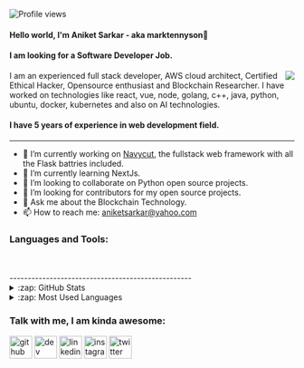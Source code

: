 ![Profile views](https://gpvc.arturio.dev/marktennyson)
#### Hello world, I'm Aniket Sarkar - aka marktennyson👋
#### I am looking for a Software Developer Job.

<img align="right" src="https://i.ibb.co/KFG0R4h/57c41296.gif" width="auto" height="auto"/>


I am an experienced full stack developer, AWS cloud architect, Certified Ethical Hacker, Opensource enthusiast and Blockchain Researcher. I have worked on technologies like react, vue, node, golang, c++, java, python, ubuntu, docker, kubernetes and also on AI technologies.




#### I have 5 years of experience in web development field.
--------------------------------------------
- 🔭 I’m currently working on [Navycut](https://github.com/flaskaio/navycut/), the fullstack web framework with all the Flask battries included.
- 🌱 I’m currently learning NextJs.
- 👯 I’m looking to collaborate on Python open source projects.
- 🤔 I’m looking for contributors for my open source projects.
- 💬 Ask me about the Blockchain Technology.
- 📫 How to reach me: <a href="mailto:aniketsarkar@yahoo.com">aniketsarkar@yahoo.com</a>



### Languages and Tools:
<!--
<img align="left" alt="Visual Studio Code" width="26px" src="https://media4.giphy.com/media/SS8CV2rQdlYNLtBCiF/giphy.gif" />
<img align="left" alt="HTML5" width="26px" src="https://media4.giphy.com/media/XAxylRMCdpbEWUAvr8/giphy.gif" />
<img align="left" alt="CSS3" width="26px" src="https://media0.giphy.com/media/fsEaZldNC8A1PJ3mwp/source.gif" />
<img align="left" alt="java" width="26px" src="https://upload-icon.s3.us-east-2.amazonaws.com/uploads/icons/png/378554371540553613-512.png" />
<img align="left" alt="NodeJs" width="26px" src="https://e7.pngegg.com/pngimages/540/810/png-clipart-node-js-javascript-npm-computer-icons-web-application-others-miscellaneous-text-thumbnail.png" />
<img align="left" alt="JavaScript" width="26px" src="https://media3.giphy.com/media/ln7z2eWriiQAllfVcn/source.gif" />
<img align="left" alt="React" width="26px" src="https://revelry.co/wp-content/uploads/2019/05/react-native-UX-design.gif" />
 <img align="left" alt="Node.js" width="26px" src="https://raw.githubusercontent.com/github/explore/80688e429a7d4ef2fca1e82350fe8e3517d3494d/topics/nodejs/nodejs.png" /> 
<img align="left" alt="SQL" width="26px" src="https://storage.googleapis.com/instruqt-shadow-resources/bigquery/BigQuery.gif" />
<img align="left" alt="postgreSQL" width="26px" src="https://www.postgresql.org/media/img/about/press/elephant.png" />
<img align="left" alt="Git" width="26px" src="https://git-scm.com/images/logos/downloads/Git-Icon-Black.png" />
<img align="left" alt="GitHub" width="26px" src="https://github.githubassets.com/images/modules/logos_page/Octocat.png" />
<img align="left" alt="Docker" width="26px" src="https://i.pinimg.com/originals/f5/5e/80/f55e8059ea945abfd6804b887dd4a0af.gif" />
<img align="left" alt="Terminal" width="26px" src="https://cdn.dribbble.com/users/94656/screenshots/1141726/terminal2.gif" /> -->


<br />
<br />
--------------------------------------------------

<details>
  <summary>:zap: GitHub Stats</summary>

  <img align="left" alt="Eran's GitHub Stats" src="https://github-readme-stats.vercel.app/api?username=marktennyson&show_icons=true&hide_border=true" />

</details>

<details>
  <summary>:zap: Most Used Languages</summary>

<img align="left" alt="Mark's GitHub Top Languages" src="https://github-readme-stats.vercel.app/api/top-langs/?username=marktennyson" />

</details>



### Talk with me, I am kinda awesome:

[<img src='https://cdn.jsdelivr.net/npm/simple-icons@3.0.1/icons/github.svg' alt='github' height='40'>](https://github.com/marktennyson)  [<img src='https://cdn.jsdelivr.net/npm/simple-icons@3.0.1/icons/dev-dot-to.svg' alt='dev' height='40'>](https://dev.to/marktennyson)  [<img src='https://cdn.jsdelivr.net/npm/simple-icons@3.0.1/icons/linkedin.svg' alt='linkedin' height='40'>](https://www.linkedin.com/in/marktennyson29/)  [<img src='https://cdn.jsdelivr.net/npm/simple-icons@3.0.1/icons/instagram.svg' alt='instagram' height='40'>](https://www.instagram.com/blackhat_unofficial/)  [<img src='https://cdn.jsdelivr.net/npm/simple-icons@3.0.1/icons/twitter.svg' alt='twitter' height='40'>](https://twitter.com/aniket2929)  

